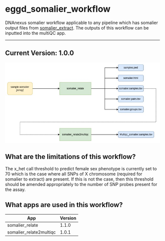 # eggd_somalier_workflow

DNAnexus somalier workflow applicable to any pipeline which has somalier
output files from [somalier_extract](https://github.com/eastgenomics/eggd_somalier_extract). The outputs of this workflow
can be inputted into the multiQC app.

-------

## Current Version: 1.0.0
![Image of workflow](img/somalier_workflow.jpg)

## What are the limitations of this workflow?

The x_het call threshold to predict female sex phenotype is currently set to
70 which is the case where all SNPs of X chromosome (required for somalier to extract) are present. If this
is not the case, then this threshold should be amended appropriately
to the number of SNP probes present for the assay.

## What apps are used in this workflow?

|  App 	| Version  	|
|---	|---	|
|somalier_relate       |1.1.0|
|somalier_relate2multiqc   |1.0.1|